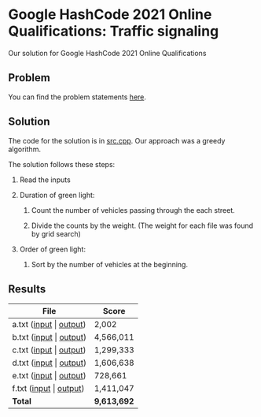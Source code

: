 # Google HashCode 2021 Online Qualifications: Traffic signaling
Our solution for Google HashCode 2021 Online Qualifications

## Problem
You can find the problem statements [here](problem/hashcode_2021_online_qualifications.pdf).

## Solution
The code for the solution is in [src.cpp](src.cpp). Our approach was a greedy algorithm.

The solution follows these steps:

1. Read the inputs

2. Duration of green light:

   1. Count the number of vehicles passing through the each street.

   2. Divide the counts by the weight. (The weight for each file was found by grid search)
   
3. Order of green light:

   1. Sort by the number of vehicles at the beginning.



## Results
| File  | Score |
| ------------- | ------------- |
| a.txt ([input](inputs/a.txt) \| [output](outputs/a.out)) | 2,002 |
| b.txt ([input](inputs/b.txt) \| [output](outputs/b.out)) | 4,566,011 |
| c.txt ([input](inputs/c.txt) \| [output](outputs/c.out)) | 1,299,333 |
| d.txt ([input](inputs/d.txt) \| [output](outputs/d.out)) | 1,606,638 |
| e.txt ([input](inputs/e.txt) \| [output](outputs/e.out)) | 728,661 |
| f.txt ([input](inputs/f.txt) \| [output](outputs/f.out)) | 1,411,047 |
| **Total** | **9,613,692** |

